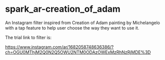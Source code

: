 # spark_ar-creation_of_adam

An Instagram filter inspired from Creation of Adam painting by Michelangelo with a tap feature to help user choose the way they want to use it.

The trial link to filter is:

https://www.instagram.com/ar/1682058748636386/?ch=OGU0MThjM2Q0N2Q5OWU2NTM0ODAzOWExMzRhNzRjMDE%3D
